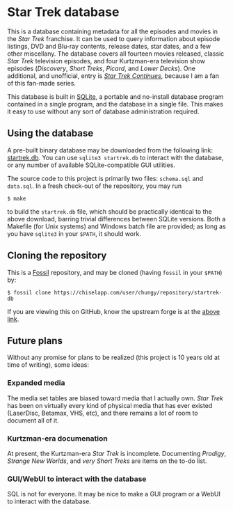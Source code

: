 # Star Trek database

This is a database containing metadata for all the episodes and movies
in the _Star Trek_ franchise.  It can be used to query information
about episode listings, DVD and Blu-ray contents, release dates, star
dates, and a few other miscellany.  The database covers all fourteen
movies released, classic _Star Trek_ television episodes, and four
Kurtzman-era television show episodes (_Discovery_, _Short Treks_,
_Picard_, and _Lower Decks_).  One additional, and unofficial, entry is
[_Star Trek Continues_](https://www.startrekcontinues.com/), because I
am a fan of this fan-made series.

This database is built in [SQLite](https://sqlite.org/), a portable
and no-install database program contained in a single program, and the
database in a single file.  This makes it easy to use without any sort
of database administration required.

## Using the database

A pre-built binary database may be downloaded from the following link:
[startrek.db](/uv/startrek.db).  You can use `sqlite3 startrek.db` to
interact with the database, or any number of available
SQLite-compatible GUI utilities.

The source code to this project is primarily two files: `schema.sql`
and `data.sql`.  In a fresh check-out of the repository, you may run

```
$ make
```

to build the `startrek.db` file, which should be practically identical
to the above download, barring trivial differences between SQLite
versions.  Both a Makefile (for Unix systems) and Windows batch file
are provided; as long as you have `sqlite3` in your `$PATH`, it should
work.

## Cloning the repository

This is a [Fossil](https://fossil-scm.org/) repository, and may be
cloned (having `fossil` in your `$PATH`) by:

```
$ fossil clone https://chiselapp.com/user/chungy/repository/startrek-db
```

If you are viewing this on GitHub, know the upstream forge is at the
[above
link](https://chiselapp.com/user/chungy/repository/startrek-db).

## Future plans

Without any promise for plans to be realized (this project is 10 years
old at time of writing), some ideas:

### Expanded media

The media set tables are biased toward media that I actually own.
_Star Trek_ has been on virtually every kind of physical media that
has ever existed (LaserDisc, Betamax, VHS, etc), and there remains a
lot of room to document all of it.

### Kurtzman-era documenation

At present, the Kurtzman-era _Star Trek_ is incomplete.  Documenting
_Prodigy_, _Strange New Worlds_, and _very Short Treks_ are items on
the to-do list.

### GUI/WebUI to interact with the database

SQL is not for everyone.  It may be nice to make a GUI program or a
WebUI to interact with the database.
